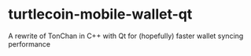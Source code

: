 # turtlecoin-mobile-wallet-qt
A rewrite of TonChan in C++ with Qt for (hopefully) faster wallet syncing performance
